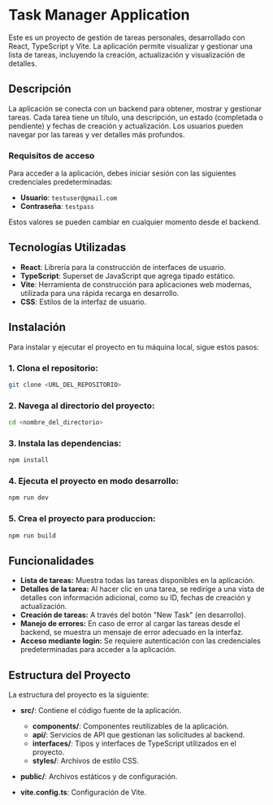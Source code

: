 # Task Manager Application

Este es un proyecto de gestión de tareas personales, desarrollado con React, TypeScript y Vite. La aplicación permite visualizar y gestionar una lista de tareas, incluyendo la creación, actualización y visualización de detalles.

## Descripción

La aplicación se conecta con un backend para obtener, mostrar y gestionar tareas. Cada tarea tiene un título, una descripción, un estado (completada o pendiente) y fechas de creación y actualización. Los usuarios pueden navegar por las tareas y ver detalles más profundos.

### Requisitos de acceso

Para acceder a la aplicación, debes iniciar sesión con las siguientes credenciales predeterminadas:

- **Usuario**: `testuser@gmail.com`
- **Contraseña**: `testpass`

Estos valores se pueden cambiar en cualquier momento desde el backend.

## Tecnologías Utilizadas

- **React**: Librería para la construcción de interfaces de usuario.
- **TypeScript**: Superset de JavaScript que agrega tipado estático.
- **Vite**: Herramienta de construcción para aplicaciones web modernas, utilizada para una rápida recarga en desarrollo.
- **CSS**: Estilos de la interfaz de usuario.

## Instalación

Para instalar y ejecutar el proyecto en tu máquina local, sigue estos pasos:

### 1. Clona el repositorio:

```bash
git clone <URL_DEL_REPOSITORIO>
```

### 2. Navega al directorio del proyecto:

```bash
cd <nombre_del_directorio>
```

### 3. Instala las dependencias:

```bash
npm install
```

### 4. Ejecuta el proyecto en modo desarrollo:

```bash
npm run dev
```

### 5. Crea el proyecto para produccion:

```bash
npm run build
```

## Funcionalidades

- **Lista de tareas:** Muestra todas las tareas disponibles en la aplicación.
- **Detalles de la tarea:** Al hacer clic en una tarea, se redirige a una vista de detalles con información adicional, como su ID, fechas de creación y actualización.
- **Creación de tareas:** A través del botón "New Task" (en desarrollo).
- **Manejo de errores:** En caso de error al cargar las tareas desde el backend, se muestra un mensaje de error adecuado en la interfaz.
- **Acceso mediante login:** Se requiere autenticación con las credenciales predeterminadas para acceder a la aplicación.

## Estructura del Proyecto

La estructura del proyecto es la siguiente:

- **src/**: Contiene el código fuente de la aplicación.
  - **components/**: Componentes reutilizables de la aplicación.
  - **api/**: Servicios de API que gestionan las solicitudes al backend.
  - **interfaces/**: Tipos y interfaces de TypeScript utilizados en el proyecto.
  - **styles/**: Archivos de estilo CSS.

- **public/**: Archivos estáticos y de configuración.
- **vite.config.ts**: Configuración de Vite.
